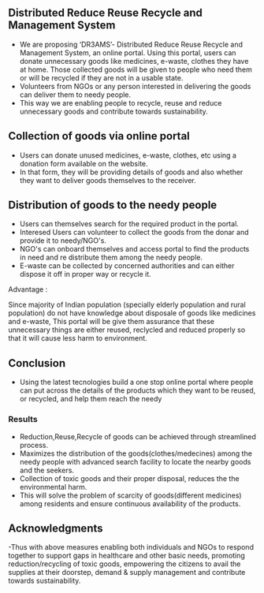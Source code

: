 ## Distributed Reduce Reuse Recycle and Management System

- We are proposing ‘DR3AMS’- Distributed Reduce Reuse Recycle and Management System, an online portal. Using this portal, users can donate unnecessary goods like medicines, e-waste, clothes they have at home. Those collected goods will be given to people who need them or will be recycled if they are not in a usable state. 
- Volunteers from NGOs or any person interested in delivering the goods can deliver them to needy people.
- This way we are enabling people to recycle, reuse and reduce unnecessary goods and contribute towards sustainability.  

## Collection of goods via online portal

- Users can donate unused medicines, e-waste, clothes, etc using a donation form available on the website. 
- In that form, they will be providing details of goods and also whether they want to deliver goods themselves to the receiver. 

## Distribution of goods to the needy people

- Users can themselves search for the required product in the portal.
- Interesed Users can volunteer to collect the goods from the donar and provide it to needy/NGO's.
- NGO's can onboard themselves and access portal to find the products in need and re distribute them among the needy people.
- E-waste can be collected by concerned authorities and can either dispose it off in proper way or recycle it.

Advantage :

Since majority of Indian population (specially elderly population and rural population) do not have knowledge about disposale of goods like medicines and e-waste, This portal will be give them assurance that these unnecessary things are either reused, reclycled and reduced properly so that it will cause less harm to environment.


## Conclusion

- Using the latest tecnologies build a one stop online portal where people can put across the details of the products which they want to be reused, or recycled, and help them reach the needy


### Results

- Reduction,Reuse,Recycle of goods can be achieved through streamlined process.
- Maximizes the distribution of the goods(clothes/medecines) among the needy people with advanced search facility to locate the nearby goods and the seekers.
- Collection of toxic goods and their proper disposal, reduces the the environmental harm. 
- This will solve the problem of scarcity of goods(different medicines) among residents and ensure continuous availability of the products.


## Acknowledgments

-Thus with above measures enabling both individuals and NGOs to respond together to support gaps in healthcare and other basic needs, promoting reduction/recycling of toxic goods, empowering the citizens to avail the supplies at their doorstep, demand & supply management and contribute towards sustainability.



